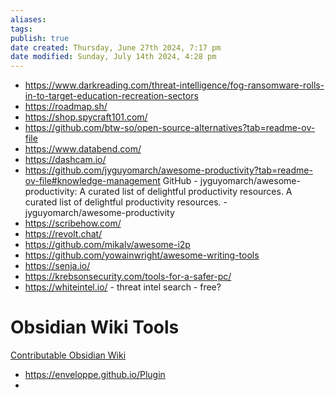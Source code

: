 ```yaml
---
aliases: 
tags: 
publish: true
date created: Thursday, June 27th 2024, 7:17 pm
date modified: Sunday, July 14th 2024, 4:28 pm
---
```

- https://www.darkreading.com/threat-intelligence/fog-ransomware-rolls-in-to-target-education-recreation-sectors
- https://roadmap.sh/
- https://shop.spycraft101.com/
- https://github.com/btw-so/open-source-alternatives?tab=readme-ov-file
- https://www.databend.com/
- https://dashcam.io/
- https://github.com/jyguyomarch/awesome-productivity?tab=readme-ov-file#knowledge-management
GitHub - jyguyomarch/awesome-productivity: A curated list of delightful productivity resources.
A curated list of delightful productivity resources. - jyguyomarch/awesome-productivity
- https://scribehow.com/
- https://revolt.chat/
- https://github.com/mikalv/awesome-i2p
- https://github.com/yowainwright/awesome-writing-tools
- https://senja.io/
- https://krebsonsecurity.com/tools-for-a-safer-pc/
- https://whiteintel.io/ - threat intel search - free?
# Obsidian Wiki Tools
[Contributable Obsidian Wiki](../📁%2009%20-%20My%20Obsidian%20Stack/Contributable%20Obsidian%20Wiki/Contributable%20Obsidian%20Wiki.md) 

- https://enveloppe.github.io/Plugin
- 